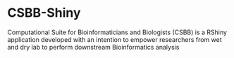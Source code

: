 # CSBB-Shiny
Computational Suite for Bioinformaticians and Biologists (CSBB) is a RShiny application developed with an intention to empower researchers from wet and dry lab to perform downstream Bioinformatics analysis
